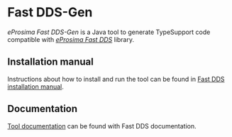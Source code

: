 # Fast DDS-Gen

*eProsima Fast DDS-Gen* is a Java tool to generate TypeSupport code compatible with [*eProsima Fast DDS*](https://github.com/eProsima/Fast-DDS) library.

## Installation manual

Instructions about how to install and run the tool can be found in [Fast DDS installation manual](https://fast-dds.docs.eprosima.com/en/latest/installation/sources/sources_linux.html#fast-dds-gen-installation).

## Documentation

[Tool documentation](https://fast-dds.docs.eprosima.com/en/latest/fastddsgen/introduction/introduction.html) can be found with Fast DDS documentation.
